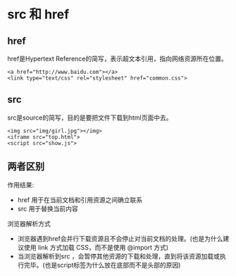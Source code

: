 # src 和 href
## href
href是Hypertext Reference的简写，表示超文本引用，指向网络资源所在位置。

```
<a href="http://www.baidu.com"></a> 
<link type="text/css" rel="stylesheet" href="common.css"> 
```

## src
src是source的简写，目的是要把文件下载到html页面中去。

```
<img src="img/girl.jpg"></img> 
<iframe src="top.html"> 
<script src="show.js"> 
```

## 两者区别
作用结果:
- href 用于在当前文档和引用资源之间确立联系
- src 用于替换当前内容

浏览器解析方式
- 浏览器遇到href会并行下载资源且不会停止对当前文档的处理。(也是为什么建议使用 link 方式加载 CSS，而不是使用 @import 方式)
- 当浏览器解析到src ，会暂停其他资源的下载和处理，直到将该资源加载或执行完毕。(也是script标签为什么放在底部而不是头部的原因)